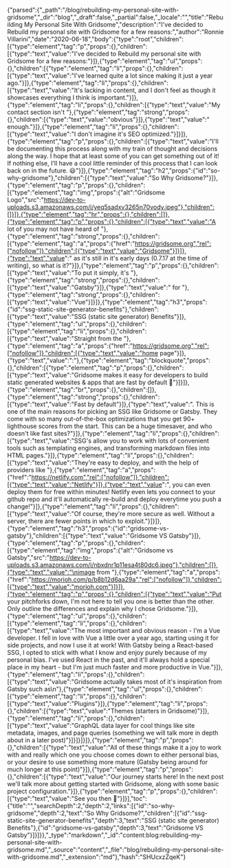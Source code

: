 {"parsed":{"_path":"/blog/rebuilding-my-personal-site-with-gridsome","_dir":"blog","_draft":false,"_partial":false,"_locale":"","title":"Rebuilding My Personal Site With Gridsome","description":"I've decided to Rebuild my personal site with Gridsome for a few reasons:","author":"Ronnie Villarini","date":"2020-06-18","body":{"type":"root","children":[{"type":"element","tag":"p","props":{},"children":[{"type":"text","value":"I've decided to Rebuild my personal site with Gridsome for a few reasons:"}]},{"type":"element","tag":"ul","props":{},"children":[{"type":"element","tag":"li","props":{},"children":[{"type":"text","value":"I've learned quite a lot since making it just a year ago."}]},{"type":"element","tag":"li","props":{},"children":[{"type":"text","value":"It's lacking in content, and I don't feel as though it showcases everything I think is important."}]},{"type":"element","tag":"li","props":{},"children":[{"type":"text","value":"My contact section isn't "},{"type":"element","tag":"strong","props":{},"children":[{"type":"text","value":"obvious"}]},{"type":"text","value":" enough."}]},{"type":"element","tag":"li","props":{},"children":[{"type":"text","value":"I don't imagine it's SEO optimized."}]}]},{"type":"element","tag":"p","props":{},"children":[{"type":"text","value":"I'll be documenting this process along with my train of thought and decisions along the way. I hope that at least some of you can get something out of it! If nothing else, I'll have a cool little reminder of this process that I can look back on in the future. 😃"}]},{"type":"element","tag":"h2","props":{"id":"so-why-gridsome"},"children":[{"type":"text","value":"So Why Gridsome?"}]},{"type":"element","tag":"p","props":{},"children":[{"type":"element","tag":"img","props":{"alt":"Gridsome Logo","src":"https://dev-to-uploads.s3.amazonaws.com/i/yeq5sadxv3265n70vody.jpeg"},"children":[]}]},{"type":"element","tag":"hr","props":{},"children":[]},{"type":"element","tag":"p","props":{},"children":[{"type":"text","value":"A lot of you may not have heard of "},{"type":"element","tag":"strong","props":{},"children":[{"type":"element","tag":"a","props":{"href":"https://gridsome.org","rel":["nofollow"]},"children":[{"type":"text","value":"Gridsome"}]}]},{"type":"text","value":" as it's still in it's early days (0.7.17 at the time of writing), so what is it?"}]},{"type":"element","tag":"p","props":{},"children":[{"type":"text","value":"To put it simply, it's "},{"type":"element","tag":"strong","props":{},"children":[{"type":"text","value":"Gatsby"}]},{"type":"text","value":" for "},{"type":"element","tag":"strong","props":{},"children":[{"type":"text","value":"Vue"}]}]},{"type":"element","tag":"h3","props":{"id":"ssg-static-site-generator-benefits"},"children":[{"type":"text","value":"SSG (static site generator) Benefits"}]},{"type":"element","tag":"ul","props":{},"children":[{"type":"element","tag":"li","props":{},"children":[{"type":"text","value":"Straight from the "},{"type":"element","tag":"a","props":{"href":"https://gridsome.org","rel":["nofollow"]},"children":[{"type":"text","value":"home page"}]},{"type":"text","value":":"},{"type":"element","tag":"blockquote","props":{},"children":[{"type":"element","tag":"p","props":{},"children":[{"type":"text","value":"Gridsome makes it easy for developers to build static generated websites & apps that are fast by default 🚀"}]}]},{"type":"element","tag":"br","props":{},"children":[]},{"type":"element","tag":"strong","props":{},"children":[{"type":"text","value":"Fast by default"}]},{"type":"text","value":". This is one of the main reasons for picking an SSG like Gridsome or Gatsby. They come with so many out-of-the-box optimizations that you get 90+ lighthouse scores from the start. This can be a huge timesaver, and who doesn't like fast sites?"}]},{"type":"element","tag":"li","props":{},"children":[{"type":"text","value":"SSG's allow you to work with lots of convenient tools such as templating engines, and transforming markdown files into HTML pages."}]},{"type":"element","tag":"li","props":{},"children":[{"type":"text","value":"They're easy to deploy, and with the help of providers like "},{"type":"element","tag":"a","props":{"href":"https://netlify.com","rel":["nofollow"]},"children":[{"type":"text","value":"Netlify"}]},{"type":"text","value":", you can even deploy them for free within minutes! Netlify even lets you connect to your github repo and it'll automatically re-build and deploy everytime you push a change!"}]},{"type":"element","tag":"li","props":{},"children":[{"type":"text","value":"Of course, they're more secure as well. Without a server, there are fewer points in which to exploit."}]}]},{"type":"element","tag":"h3","props":{"id":"gridsome-vs-gatsby"},"children":[{"type":"text","value":"Gridsome VS Gatsby"}]},{"type":"element","tag":"p","props":{},"children":[{"type":"element","tag":"img","props":{"alt":"Gridsome vs Gatsby","src":"https://dev-to-uploads.s3.amazonaws.com/i/nbxdnr1p11esa4t80dc6.jpeg"},"children":[]},{"type":"text","value":"\nimage from "},{"type":"element","tag":"a","props":{"href":"https://morioh.com/p/b8b12d6aa29a","rel":["nofollow"]},"children":[{"type":"text","value":"morioh.com"}]}]},{"type":"element","tag":"p","props":{},"children":[{"type":"text","value":"Put your pitchforks down, I'm not here to tell you one is better than the other. Only outline the differences and explain why I chose Gridsome."}]},{"type":"element","tag":"ul","props":{},"children":[{"type":"element","tag":"li","props":{},"children":[{"type":"text","value":"The most important and obvious reason - I'm a Vue developer. I fell in love with Vue a little over a year ago, starting using it for side projects, and now I use it at work! With Gatsby being a React-based SSG, I opted to stick with what I know and enjoy purely because of my personal bias. I've used React in the past, and it'll always hold a special place in my heart - but I'm just much faster and more productive in Vue."}]},{"type":"element","tag":"li","props":{},"children":[{"type":"text","value":"Gridsome actually takes most of it's inspiration from Gatsby such as\n"},{"type":"element","tag":"ul","props":{},"children":[{"type":"element","tag":"li","props":{},"children":[{"type":"text","value":"Plugins"}]},{"type":"element","tag":"li","props":{},"children":[{"type":"text","value":"Themes (starters in Gridsome)"}]},{"type":"element","tag":"li","props":{},"children":[{"type":"text","value":"GraphQL data layer for cool things like site metadata, images, and page queries (something we will talk more in depth about in a later post)"}]}]}]}]},{"type":"element","tag":"p","props":{},"children":[{"type":"text","value":"All of these things make it a joy to work with and really which one you choose comes down to either personal bias, or your desire to use something more mature (Gatsby being around for much longer at this point)"}]},{"type":"element","tag":"p","props":{},"children":[{"type":"text","value":"Our journey starts here! In the next post we'll talk more about getting started with Gridsome, along with some basic project configuration."}]},{"type":"element","tag":"p","props":{},"children":[{"type":"text","value":"See you then 🖖"}]}],"toc":{"title":"","searchDepth":2,"depth":2,"links":[{"id":"so-why-gridsome","depth":2,"text":"So Why Gridsome?","children":[{"id":"ssg-static-site-generator-benefits","depth":3,"text":"SSG (static site generator) Benefits"},{"id":"gridsome-vs-gatsby","depth":3,"text":"Gridsome VS Gatsby"}]}]}},"_type":"markdown","_id":"content:blog:rebuilding-my-personal-site-with-gridsome.md","_source":"content","_file":"blog/rebuilding-my-personal-site-with-gridsome.md","_extension":"md"},"hash":"SHUcxzZqeK"}